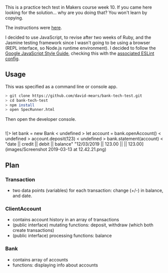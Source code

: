 This is a practice tech test in Makers course week 10. If you came here looking for the solution... why are you doing that? You won't learn by copying.

The instructions were [here](https://github.com/makersacademy/course/blob/master/individual_challenges/bank_tech_test.md).

I decided to use JavaScript, to revise after two weeks of Ruby, and the Jasmine testing framework since I wasn't going to be using a browser (REPL interface, so Node.js runtime environment). I decided to follow the [Google JavaScript Style Guide](https://google.github.io/styleguide/javascriptguide.xml), checking this with the [associated ESLint config](https://github.com/google/eslint-config-google).

## Usage

This was specified as a command line or console app.

```bash
> git clone https://github.com/david-mears/bank-tech-test.git
> cd bank-tech-test
> npm install
> open SpecRunner.html
```

Then open the developer console.

```JavaScript

```

![> let bank = new Bank < undefined > let account = bank.openAccount() < undefined > account.deposit(123) < undefined > bank.statement(account) < "date || credit || debit || balance" "12/03/2019 || 123.00 || || 123.00](images/Screenshot 2019-03-13 at 12.42.21.png)

## Plan

### Transaction

- two data points (variables) for each transaction: change (+/-) in balance, and date.

### ClientAccount

- contains account history in an array of transactions
- (public interface) mutating functions: deposit, withdraw (which both create transactions)
- (public interface) processing functions: balance

### Bank

- contains array of accounts
- functions: displaying info about accounts
